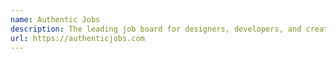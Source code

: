 ```yaml
---
name: Authentic Jobs
description: The leading job board for designers, developers, and creative pros.
url: https://authenticjobs.com
---
```

